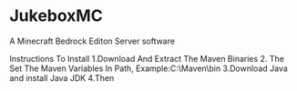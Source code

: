# JukeboxMC
A Minecraft Bedrock Editon Server software

Instructions To Install
1.Download And Extract The Maven Binaries
2. The Set The Maven Variables In Path,
Example:C:\Maven\bin
3.Download Java and install Java JDK
4.Then
